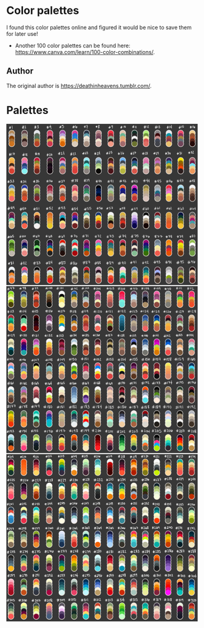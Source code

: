 # Color palettes

I found this color palettes online and figured it would be nice to save them for later use!

 * Another 100 color palettes can be found here: https://www.canva.com/learn/100-color-combinations/.

## Author

The original author is https://deathinheavens.tumblr.com/.

# Palettes

![Palette 1](1.png)
![Palette 2](2.png)
![Palette 3](3.png)
